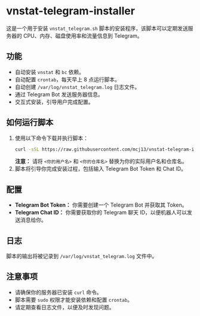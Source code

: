 # vnstat-telegram-installer

这是一个用于安装 `vnstat_telegram.sh` 脚本的安装程序，该脚本可以定期发送服务器的 CPU、内存、磁盘使用率和流量信息到 Telegram。

## 功能

*   自动安装 `vnstat` 和 `bc` 依赖。
*   自动配置 `crontab`，每天早上 8 点运行脚本。
*   自动创建 `/var/log/vnstat_telegram.log` 日志文件。
*   通过 Telegram Bot 发送服务器信息。
*   交互式安装，引导用户完成配置。

## 如何运行脚本

1.  使用以下命令下载并执行脚本：
    ```bash
    curl -sSL https://raw.githubusercontent.com/mcj13/vnstat-telegram-installer/main/install.sh | bash
    ```
    **注意：** 请将 `<你的用户名>` 和 `<你的仓库名>` 替换为你的实际用户名和仓库名。
2.  脚本将引导你完成安装过程，包括输入 Telegram Bot Token 和 Chat ID。

## 配置

*   **Telegram Bot Token：** 你需要创建一个 Telegram Bot 并获取其 Token。
*   **Telegram Chat ID：** 你需要获取你的 Telegram 聊天 ID，以便机器人可以发送消息给你。

## 日志

脚本的输出将被记录到 `/var/log/vnstat_telegram.log` 文件中。

## 注意事项

*   请确保你的服务器已安装 `curl` 命令。
*   脚本需要 `sudo` 权限才能安装依赖和配置 `crontab`。
*   请定期查看日志文件，以便及时发现问题。
